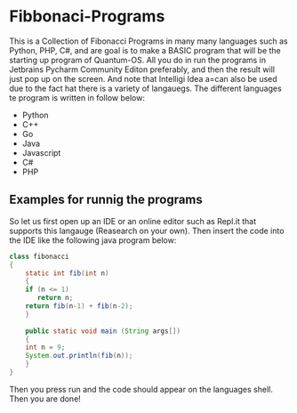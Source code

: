 # Fibbonaci-Programs
This is a Collection of Fibonacci Programs in many many languages such as Python, PHP, C#, and are goal is to make a BASIC program that will be the starting up program of Quantum-OS. All you do in run the programs in Jetbrains Pycharm Community Editon preferably, and then the result will just pop up on the screen. And note that Intelligi Idea a=can also be used due to the fact hat there is a variety of langauegs. The different languages te program is written in follow below:
* Python
* C++
* Go
* Java
* Javascript
* C#
* PHP

## Examples for runnig the programs
So let us first open up an IDE or an online editor such as Repl.it that supports this langauge (Reasearch on your own). Then insert the code into the IDE like the following java program below:

```java
class fibonacci
{
    static int fib(int n)
    {
    if (n <= 1)
       return n;
    return fib(n-1) + fib(n-2);
    }
      
    public static void main (String args[])
    {
    int n = 9;
    System.out.println(fib(n));
    }
}
```

Then you press run and the code should appear on the languages shell. Then you are done!
